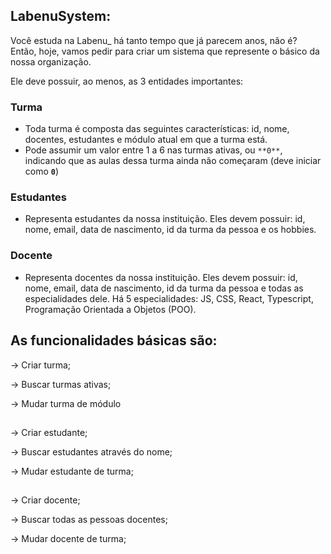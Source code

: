 ## LabenuSystem:

Você estuda na Labenu_ há tanto tempo que já parecem anos, não é? Então, hoje, vamos pedir para criar um sistema que represente o básico da nossa organização.

Ele deve possuir, ao menos, as 3 entidades importantes:

### Turma

- Toda turma é composta das seguintes características: id, nome, docentes, estudantes e módulo atual em que a turma está.
- Pode assumir um valor entre 1 a 6 nas turmas ativas, ou `**0**`, indicando que as aulas dessa turma ainda não começaram (deve iniciar como **`0`**)

### Estudantes

- Representa estudantes da nossa instituição. Eles devem possuir: id, nome, email, data de nascimento, id da turma da pessoa e os hobbies.

### Docente

- Representa docentes da nossa instituição. Eles devem possuir: id, nome, email, data de nascimento, id da turma da pessoa e todas as especialidades dele. Há 5 especialidades: JS, CSS, React, Typescript, Programação Orientada a Objetos (POO).



## As funcionalidades básicas são:

→ Criar turma;

→ Buscar turmas ativas;

→ Mudar turma de módulo

##

→ Criar estudante;

→ Buscar estudantes através do nome;

→ Mudar estudante de turma;

##

→ Criar docente;

→ Buscar todas as pessoas docentes;

→ Mudar docente de turma;
